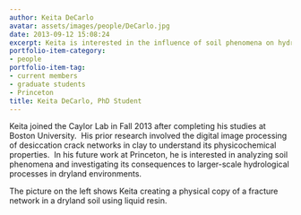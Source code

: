 ```yaml
---
author: Keita DeCarlo
avatar: assets/images/people/DeCarlo.jpg
date: 2013-09-12 15:08:24
excerpt: Keita is interested in the influence of soil phenomena on hydrological processes in drylands.
portfolio-item-category:
- people
portfolio-item-tag:
- current members
- graduate students
- Princeton
title: Keita DeCarlo, PhD Student
---
```


 

Keita joined the Caylor Lab in Fall 2013 after completing his studies at Boston University.  His prior research involved the digital image processing of desiccation crack networks in clay to understand its physicochemical properties.  In his future work at Princeton, he is interested in analyzing soil phenomena and investigating its consequences to larger-scale hydrological processes in dryland environments.

The picture on the left shows Keita creating a physical copy of a fracture network in a dryland soil using liquid resin.